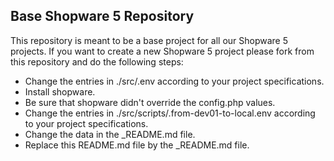 ## Base Shopware 5 Repository

This repository is meant to be a base project for all our Shopware 5 projects. If you want to create a new Shopware 5 project please fork from this repository and do the following steps:

- Change the entries in ./src/.env according to your project specifications.
- Install shopware.
- Be sure that shopware didn't override the config.php values.
- Change the entries in ./src/scripts/.from-dev01-to-local.env according to your project specifications.
- Change the data in the _README.md file.
- Replace this README.md file by the _README.md file.